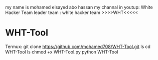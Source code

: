 my name is mohamed elsayed abo hassan
my channal in youtup: White Hacker Team
leader team : white hacker team >>>>WHT<<<<<



# WHT-Tool
Termux:
git clone https://github.com/mohamed708/WHT-Tool.git
ls
cd WHT-Tool
ls
chmod +x WHT-Tool.py
python WHT-Tool
